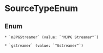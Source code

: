 
# SourceTypeEnum

## Enum


    * `mJPGStreamer` (value: `"MJPG Streamer"`)

    * `gstreamer` (value: `"Gstreamer"`)



